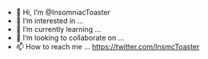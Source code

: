 - 👋 Hi, I’m @InsomniacToaster
- 👀 I’m interested in ...
- 🌱 I’m currently learning ...
- 💞️ I’m looking to collaborate on ...
- 📫 How to reach me ... https://twitter.com/InsmcToaster

<!---
InsomniacToaster/InsomniacToaster is a ✨ special ✨ repository because its `README.md` (this file) appears on your GitHub profile.
You can click the Preview link to take a look at your changes.
--->
